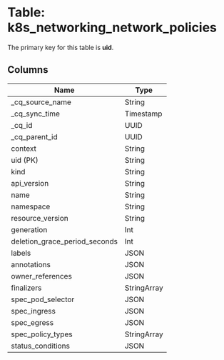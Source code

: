 # Table: k8s_networking_network_policies



The primary key for this table is **uid**.



## Columns
| Name          | Type          |
| ------------- | ------------- |
|_cq_source_name|String|
|_cq_sync_time|Timestamp|
|_cq_id|UUID|
|_cq_parent_id|UUID|
|context|String|
|uid (PK)|String|
|kind|String|
|api_version|String|
|name|String|
|namespace|String|
|resource_version|String|
|generation|Int|
|deletion_grace_period_seconds|Int|
|labels|JSON|
|annotations|JSON|
|owner_references|JSON|
|finalizers|StringArray|
|spec_pod_selector|JSON|
|spec_ingress|JSON|
|spec_egress|JSON|
|spec_policy_types|StringArray|
|status_conditions|JSON|